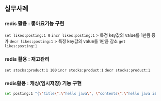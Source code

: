 
## 실무사례
### redis 활용 : 좋아요기능 구현
`set likes:posting:1 0`
`incr likes:posting:1` > 특정 key값의 value를 1만큼 증가
`decr likes:posting:1` > 특정 key값의 value를 1만큼 감소
`get likes:posting:1`

### redis 활용 : 재고관리
`set stocks:product:1 100`
`incr stocks:product:1`
`decr stocks:product:1`

### redis활용 : 캐싱(임시저장) 기능 구현
```bash
set posting:1 "{\"title\":\"hello java\", \"contents\":\"hello java is ...\", \"author_email\":\"hong@naver.com\"}" ex 100
```

